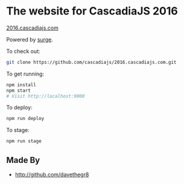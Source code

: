 # The website for CascadiaJS 2016

[2016.cascadiajs.com](http://2016.cascadiajs.com)

Powered by [surge](http://surge.sh/).

To check out:

```sh
git clone https://github.com/cascadiajs/2016.cascadiajs.com.git
```

To get running:

```sh
npm install
npm start
# Visit http://localhost:9000
```

To deploy:

```sh
npm run deploy
```
To stage:

```sh
npm run stage
```

## Made By

- http://github.com/davethegr8
